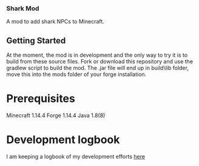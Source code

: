 ### Shark Mod
A mod to add shark NPCs to Minecraft.

## Getting Started
At the moment, the mod is in development and the only way to try it is to build from these source files. 
Fork or download this repository and use the gradlew script to build the mod. 
The .jar file will end up in build\lib folder, move this into the mods folder of your forge installation. 

# Prerequisites 
Minecraft 1.14.4
Forge 1.14.4
Java 1.8(8)

# Development logbook
I am keeping a logbook of my development efforts [here](docs/development_logbook.md)
